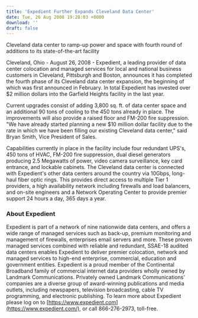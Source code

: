 ```yaml
---
title: 'Expedient Further Expands Cleveland Data Center'
date: Tue, 26 Aug 2008 19:28:03 +0000
download: ''
draft: false
---
```


Cleveland data center to ramp-up power and space with fourth round of additions to its state-of-the-art facility

Cleveland, Ohio - August 26, 2008 - Expedient, a leading provider of data center colocation and managed services for local and national business customers in Cleveland, Pittsburgh and Boston, announces it has completed the fourth phase of its Cleveland data center expansion, the beginning of which was first announced in February. In total Expedient has invested over $2 million dollars into the Garfield Heights facility in the last year.

Current upgrades consist of adding 3,800 sq. ft. of data center space and an additional 90 tons of cooling to the 450 tons already in place. The improvements will also provide a raised floor and FM-200 fire suppression. "We have already started planning a new $10 million dollar facility due to the rate in which we have been filling our existing Cleveland data center," said Bryan Smith, Vice President of Sales.

Capabilities currently in place in the facility include four redundant UPS's, 450 tons of HVAC, FM-200 fire suppression, dual diesel generators producing 2.5 Megawatts of power, video camera surveillance, key card entrance, and lockable cabinets. The Cleveland data center is connected with Expedient's other data centers around the country via 10Gbps, long-haul fiber optic rings. This provides direct access to multiple Tier 1 providers, a high availability network including firewalls and load balancers, and on-site engineers and a Network Operating Center to provide premier support 24 hours a day, 365 days a year.

### About Expedient

Expedient is part of a network of nine nationwide data centers, and offers a wide range of managed services such as back-up, premium monitoring and management of firewalls, enterprises email servers and more. These proven managed services combined with reliable and redundant, SSAE-18 audited data centers enables Expedient to deliver premier colocation, network and managed services to high-end enterprise, commercial, education and government entities. Expedient is a proud member of the Continental Broadband family of commercial internet data providers wholly owned by Landmark Communications. Privately owned Landmark Communications' companies are a diverse group of award-winning publications and media outlets, including newspapers, television broadcasting, cable TV programming, and electronic publishing. To learn more about Expedient please log on to [https://www.expedient.com](https://www.expedient.com/), or call 866-276-2973, toll-free.